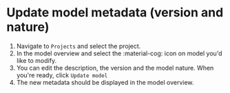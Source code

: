 <!--
 ~ SPDX-FileCopyrightText: Copyright DB Netz AG and the capella-collab-manager contributors
 ~ SPDX-License-Identifier: Apache-2.0
 -->

# Update model metadata (version and nature)

1. Navigate to `Projects` and select the project.
1. In the model overview and select the :material-cog: icon on model you'd like
   to modify.
1. You can edit the description, the version and the model nature. When you're
   ready, click `Update model`
1. The new metadata should be displayed in the model overview.
